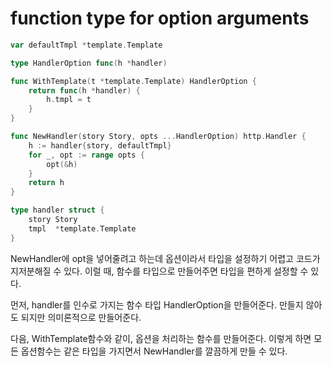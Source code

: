 # function type for option arguments

```go
var defaultTmpl *template.Template

type HandlerOption func(h *handler)

func WithTemplate(t *template.Template) HandlerOption {
	return func(h *handler) {
		h.tmpl = t
	}
}

func NewHandler(story Story, opts ...HandlerOption) http.Handler {
	h := handler{story, defaultTmpl}
	for _, opt := range opts {
		opt(&h)
	}
	return h
}

type handler struct {
	story Story
	tmpl  *template.Template
}

```

NewHandler에 opt을 넣어줄려고 하는데 옵션이라서 타입을 설정하기 어렵고 코드가 지저분해질 수 있다. 이럴 때, 함수를 타입으로 만들어주면 타입을 편하게 설정할 수 있다.

먼저, handler를 인수로 가지는 함수 타입 HandlerOption을 만들어준다. 만들지 않아도 되지만 의미론적으로 만들어준다.

다음, WithTemplate함수와 같이, 옵션을 처리하는 함수를 만들어준다.
이렇게 하면 모든 옵션함수는 같은 타입을 가지면서 NewHandler를 깔끔하게 만들 수 있다.
